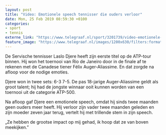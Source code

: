 ```yaml
---
layout: post
title: "Video: Emotionele speech tennisser die ouders verloor"
date: Mon, 25 Feb 2019 08:59:30 +0100
categories: 
- sport 
- tennis 
externe_link: "https://www.telegraaf.nl/sport/3201739/video-emotionele-speech-tennisser-die-ouders-verloor"
feature_image: "https://www.telegraaf.nl/images/1200x630/filters:format(jpeg):quality(80)/cdn-kiosk-api.telegraaf.nl/47ac7a40-38d3-11e9-85c6-ff84f5ae1891.png"
---
```


<p class="intro">De Servische tennisser Laslo Djere heeft zijn eerste titel op de ATP-tour binnen. Hij won het toernooi van Rio de Janeiro door in de finale af te rekenen met de Canadese tiener Félix Auger-Aliassime. En dat zorgde na afloop voor de nodige emoties.</p> <p>Djere won in twee sets: 6-3 7-5. De pas 18-jarige Auger-Aliassime geldt als groot talent; hij had de jongste winnaar ooit kunnen worden van een toernooi uit de categorie ATP-500.</p><p>Na afloop gaf Djere een emotionele speech, omdat hij sinds twee maanden geen ouders meer heeft. Hij verloor zijn vader twee maanden geleden en zijn moeder zeven jaar terug, vertelt hij met trillende stem in zijn speech.</p><p>„Ze hebben de grootse impact op mij gehad, ik hoop dat ze van boven meekijken.”</p>
